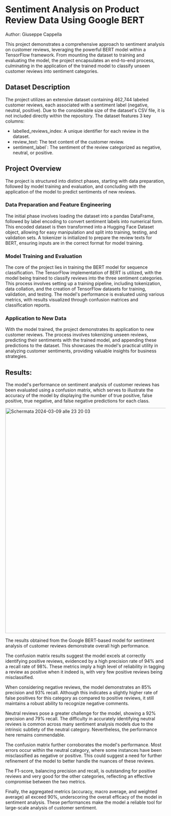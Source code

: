 # Sentiment Analysis on Product Review Data Using Google BERT

Author: Giuseppe Cappella

This project demonstrates a comprehensive approach to sentiment analysis on customer reviews, leveraging the powerful BERT model within a TensorFlow framework. From mounting the dataset to training and evaluating the model, the project encapsulates an end-to-end process, culminating in the application of the trained model to classify unseen customer reviews into sentiment categories.

## Dataset Description

The project utilizes an extensive dataset containing 462,744 labeled customer reviews, each associated with a sentiment label (negative, neutral, positive). Due to the considerable size of the dataset's CSV file, it is not included directly within the repository. 
The dataset features 3 key columns:

- labelled_reviews_index: A unique identifier for each review in the dataset.
- review_text: The text content of the customer review.
- sentiment_label`: The sentiment of the review categorized as negative, neutral, or positive.

## Project Overview

The project is structured into distinct phases, starting with data preparation, followed by model training and evaluation, and concluding with the application of the model to predict sentiments of new reviews.

### Data Preparation and Feature Engineering

The initial phase involves loading the dataset into a pandas DataFrame, followed by label encoding to convert sentiment labels into numerical form. This encoded dataset is then transformed into a Hugging Face Dataset object, allowing for easy manipulation and split into training, testing, and validation sets. A tokenizer is initialized to prepare the review texts for BERT, ensuring inputs are in the correct format for model training.

### Model Training and Evaluation

The core of the project lies in training the BERT model for sequence classification. The TensorFlow implementation of BERT is utilized, with the model being trained to classify reviews into the three sentiment categories. This process involves setting up a training pipeline, including tokenization, data collation, and the creation of TensorFlow datasets for training, validation, and testing. The model's performance is evaluated using various metrics, with results visualized through confusion matrices and classification reports.

### Application to New Data

With the model trained, the project demonstrates its application to new customer reviews. The process involves tokenizing unseen reviews, predicting their sentiments with the trained model, and appending these predictions to the dataset. This showcases the model's practical utility in analyzing customer sentiments, providing valuable insights for business strategies.

## Results:

The model's performance on sentiment analysis of customer reviews has been evaluated using a confusion matrix, which serves to illustrate the accuracy of the model by displaying the number of true positive, false positive, true negative, and false negative predictions for each class.

<img width="708" alt="Schermata 2024-03-09 alle 23 20 03" src="https://github.com/peppecappella/Sentiment-Analysis-on-Product-Review-Data-Using-Google-BERT/assets/124899610/5df215dd-0b9d-43e9-8880-34d75d6fb53b">

The results obtained from the Google BERT-based model for sentiment analysis of customer reviews demonstrate overall high performance.

The confusion matrix results suggest the model excels at correctly identifying positive reviews, evidenced by a high precision rate of 94% and a recall rate of 98%. These metrics imply a high level of reliability in tagging a review as positive when it indeed is, with very few positive reviews being misclassified.

When considering negative reviews, the model demonstrates an 85% precision and 93% recall. Although this indicates a slightly higher rate of false positives for this category as compared to positive reviews, it still maintains a robust ability to recognize negative comments.

Neutral reviews pose a greater challenge for the model, showing a 92% precision and 79% recall. The difficulty in accurately identifying neutral reviews is common across many sentiment analysis models due to the intrinsic subtlety of the neutral category. Nevertheless, the performance here remains commendable.

The confusion matrix further corroborates the model's performance. Most errors occur within the neutral category, where some instances have been misclassified as negative or positive. This could suggest a need for further refinement of the model to better handle the nuances of these reviews.

The F1-score, balancing precision and recall, is outstanding for positive reviews and very good for the other categories, reflecting an effective compromise between the two metrics.

Finally, the aggregated metrics (accuracy, macro average, and weighted average) all exceed 90%, underscoring the overall efficacy of the model in sentiment analysis. These performances make the model a reliable tool for large-scale analysis of customer sentiment.
